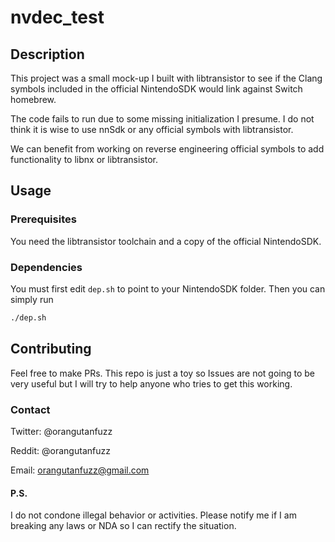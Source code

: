 # nvdec_test

## Description
This project was a small mock-up I built with libtransistor to see if the Clang symbols included in the official NintendoSDK would link against Switch homebrew.

The code fails to run due to some missing initialization I presume. I do not think it is wise to use nnSdk or any official symbols with libtransistor.

We can benefit from working on reverse engineering official symbols to add functionality to libnx or libtransistor.

## Usage
### Prerequisites 
You need the libtransistor toolchain and a copy of the official NintendoSDK.

### Dependencies
You must first edit `dep.sh` to point to your NintendoSDK folder. Then you can simply run
```bash
./dep.sh
```

## Contributing
Feel free to make PRs. This repo is just a toy so Issues are not going to be very useful but I will try to help anyone who tries to get this working.

### Contact
Twitter: @orangutanfuzz

Reddit: @orangutanfuzz

Email: orangutanfuzz@gmail.com

#### P.S.
I do not condone illegal behavior or activities. Please notify me if I am breaking any laws or NDA so I can rectify the situation.
